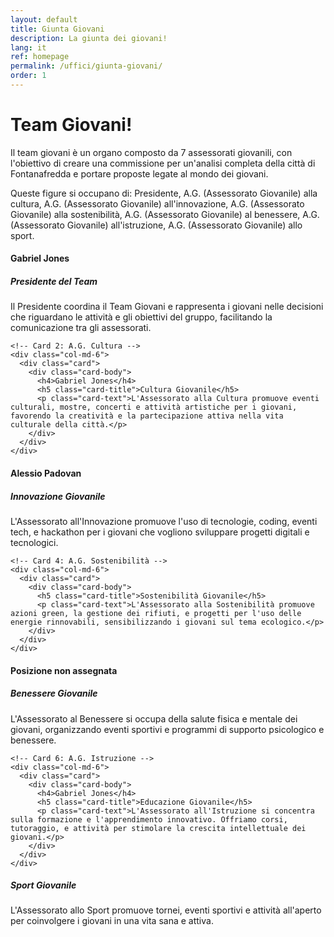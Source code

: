 ```yaml
---
layout: default
title: Giunta Giovani
description: La giunta dei giovani!
lang: it
ref: homepage
permalink: /uffici/giunta-giovani/
order: 1
---
```


<main class="container my-4" markdown="1">
  <h1>Team Giovani!</h1>
  <p>Il team giovani è un organo composto da 7 assessorati giovanili, con l'obiettivo di creare una commissione per un'analisi completa della città di Fontanafredda e portare proposte legate al mondo dei giovani.</p>
  <p>Queste figure si occupano di: Presidente, A.G. (Assessorato Giovanile) alla cultura, A.G. (Assessorato Giovanile) all'innovazione, A.G. (Assessorato Giovanile) alla sostenibilità, A.G. (Assessorato Giovanile) al benessere, A.G. (Assessorato Giovanile) all'istruzione, A.G. (Assessorato Giovanile) allo sport.</p>

  <div class="row">
    <!-- Card 1: Presidente -->
    <div class="col-md-6">
      <div class="card">
        <div class="card-body">
          <h4>Gabriel Jones</h4>
          <h5 class="card-title">Presidente del Team</h5>
          <p class="card-text">Il Presidente coordina il Team Giovani e rappresenta i giovani nelle decisioni che riguardano le attività e gli obiettivi del gruppo, facilitando la comunicazione tra gli assessorati.</p>
        </div>
      </div>
    </div>

    <!-- Card 2: A.G. Cultura -->
    <div class="col-md-6">
      <div class="card">
        <div class="card-body">
          <h4>Gabriel Jones</h4>
          <h5 class="card-title">Cultura Giovanile</h5>
          <p class="card-text">L'Assessorato alla Cultura promuove eventi culturali, mostre, concerti e attività artistiche per i giovani, favorendo la creatività e la partecipazione attiva nella vita culturale della città.</p>
        </div>
      </div>
    </div>
  </div>

  <div class="row">
    <!-- Card 3: A.G. Innovazione -->
    <div class="col-md-6">
      <div class="card">
        <div class="card-body">
          <h4>Alessio Padovan</h4>
          <h5 class="card-title">Innovazione Giovanile</h5>
          <p class="card-text">L'Assessorato all'Innovazione promuove l'uso di tecnologie, coding, eventi tech, e hackathon per i giovani che vogliono sviluppare progetti digitali e tecnologici.</p>
        </div>
      </div>
    </div>

    <!-- Card 4: A.G. Sostenibilità -->
    <div class="col-md-6">
      <div class="card">
        <div class="card-body">
          <h5 class="card-title">Sostenibilità Giovanile</h5>
          <p class="card-text">L'Assessorato alla Sostenibilità promuove azioni green, la gestione dei rifiuti, e progetti per l'uso delle energie rinnovabili, sensibilizzando i giovani sul tema ecologico.</p>
        </div>
      </div>
    </div>
  </div>

  <div class="row">
    <!-- Card 5: A.G. Benessere -->
    <div class="col-md-6">
      <div class="card">
        <div class="card-body">
          <h4>Posizione non assegnata</h4>
          <h5 class="card-title">Benessere Giovanile</h5>
          <p class="card-text">L'Assessorato al Benessere si occupa della salute fisica e mentale dei giovani, organizzando eventi sportivi e programmi di supporto psicologico e benessere.</p>
        </div>
      </div>
    </div>

    <!-- Card 6: A.G. Istruzione -->
    <div class="col-md-6">
      <div class="card">
        <div class="card-body">
          <h4>Gabriel Jones</h4>
          <h5 class="card-title">Educazione Giovanile</h5>
          <p class="card-text">L'Assessorato all'Istruzione si concentra sulla formazione e l'apprendimento innovativo. Offriamo corsi, tutoraggio, e attività per stimolare la crescita intellettuale dei giovani.</p>
        </div>
      </div>
    </div>
  </div>

  <div class="row">
    <!-- Card 7: A.G. Sport -->
    <div class="col-md-6">
      <div class="card">
        <div class="card-body">
          <h5 class="card-title">Sport Giovanile</h5>
          <p class="card-text">L'Assessorato allo Sport promuove tornei, eventi sportivi e attività all'aperto per coinvolgere i giovani in una vita sana e attiva.</p>
        </div>
      </div>
    </div>
  </div>

</main>
